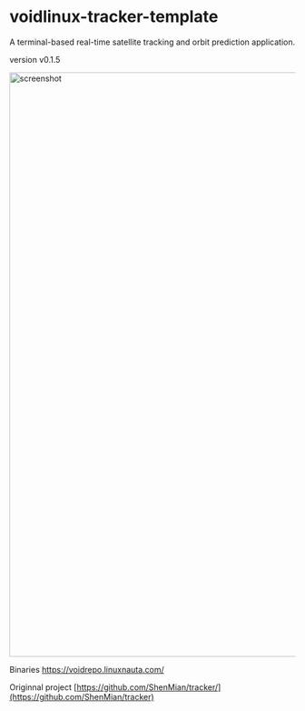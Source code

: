 # voidlinux-tracker-template
A terminal-based real-time satellite tracking and orbit prediction application.

version v0.1.5

<img width="1816" height="1027" alt="screenshot" src="https://github.com/user-attachments/assets/b977fad8-4353-4c3e-9697-87c3a072e961" />

Binaries https://voidrepo.linuxnauta.com/

Originnal project
[https://github.com/ShenMian/tracker/](https://github.com/ShenMian/tracker)


